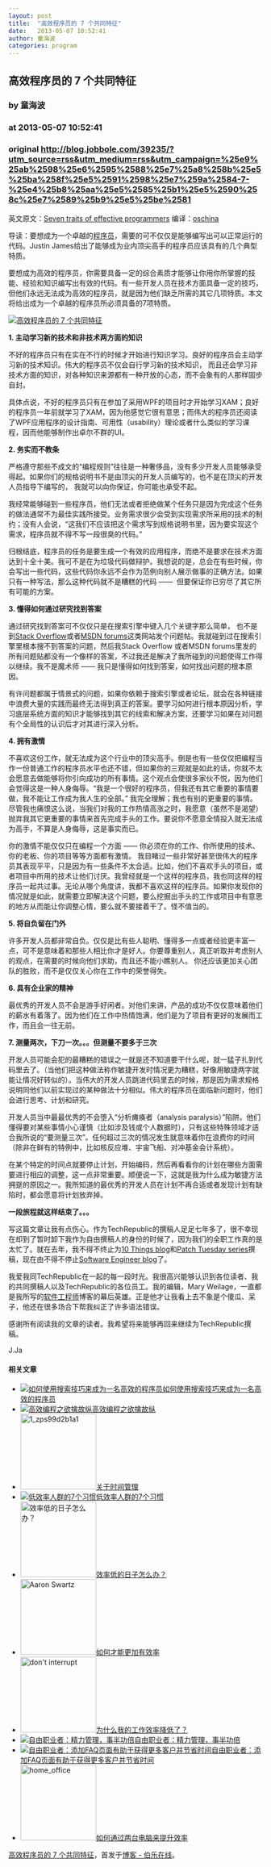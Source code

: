 ```yaml
---
layout: post
title:  "高效程序员的 7 个共同特征"
date:   2013-05-07 10:52:41
author: 童海波
categories: program
---
```


## 高效程序员的 7 个共同特征
### by 童海波
### at 2013-05-07 10:52:41
### original <http://blog.jobbole.com/39235/?utm_source=rss&utm_medium=rss&utm_campaign=%25e9%25ab%2598%25e6%2595%2588%25e7%25a8%258b%25e5%25ba%258f%25e5%2591%2598%25e7%259a%2584-7-%25e4%25b8%25aa%25e5%2585%25b1%25e5%2590%258c%25e7%2589%25b9%25e5%25be%2581>

<p>英文原文：<a href="http://www.techrepublic.com/blog/programming-and-development/seven-traits-of-effective-programmers/6750">Seven traits of effective programmers</a> 编译：<a href="http://www.oschina.net/translate/seven-traits-of-effective-programmers">oschina</a></p>
<p>导读：要想成为一个卓越的<span><a href="http://blog.jobbole.com/821/" title="程序员的本质">程序员</a></span>，需要的可不仅仅是能够编写出可以正常运行的代码。Justin James给出了能够成为业内顶尖高手的程序员应该具有的几个典型特质。</p>
<p>要想成为高效的程序员，你需要具备一定的综合素质才能够让你用你所掌握的技能、经验和知识编写出有效的代码。有一些开发人员在技术方面具备一定的技巧，但他们永远无法成为高效的程序员，就是因为他们缺乏所需的其它几项特质。本文将给出成为一个卓越的程序员所必须具备的7项特质。</p>
<p><a href="http://blog.jobbole.com/wp-content/uploads/2013/05/070649_9zsj_12.jpg" rel="lightbox[39235]" title="高效程序员的 7 个共同特征"><img title="高效程序员的 7 个共同特征" src="http://blog.jobbole.com/wp-content/uploads/2013/05/070649_9zsj_12.jpg" alt="高效程序员的 7 个共同特征"></a></p>
<p><strong>1. 主动学习新的技术和非技术两方面的知识</strong></p>
<p>不好的程序员只有在实在不行的时候才开始进行知识学习。良好的程序员会主动学习新的技术知识。伟大的程序员不仅会自行学习新的技术知识， 而且还会学习非技术方面的知识，对各种知识来源都有一种开放的心态，而不会象有的人那样固步自封。</p>
<p>具体点说，不好的程序员只有在参加了采用WPF的项目时才开始学习XAM；良好的程序员一年前就学习了XAM，因为他感觉它很有意思；而伟大的程序员还阅读了WPF应用程序的设计指南、可用性（usability）理论或者什么类似的学习课程，因而他能够制作出卓尔不群的UI。</p>
<p><strong>2. 务实而不教条</strong></p>
<p>严格遵守那些不成文的“编程规则”往往是一种奢侈品，没有多少开发人员能够承受得起。如果你们的规格说明书不是由顶尖的开发人员编写的，也不是在顶尖的开发人员指导下编写的， 我就可以向你保证，你可能也承受不起。</p>
<p>我经常能够碰到一些程序员，他们无法或者拒绝做某个任务只是因为完成这个任务的做法通常不为最佳实践所接受。业务需求很少会受到实现需求所采用的技术的制约；没有人会说，“这我们不应该把这个需求写到规格说明书里，因为要实现这个需求，程序员就不得不写一段很臭的代码。”</p>
<p>归根结底，程序员的任务是要生成一个有效的应用程序，而绝不是要求在技术方面达到十全十美。我可不是在为垃圾代码做辩护。我想说的是，总会在有些时候，你会写出一些代码，这些代码你永远不会作为范例向别人展示做事的正确方法。如果只有一种写法，那么这种代码就不是糟糕的代码 ——  但要保证你已穷尽了其它所有可能的方案。</p>
<p><strong>3. 懂得如何通过研究找到答案</strong></p>
<p>通过研究找到答案可不仅仅只是在搜索引擎中键入几个关键字那么简单， 也不是到<a href="http://stackoverflow.com/" rel="nofollow">Stack Overflow</a>或者<a href="http://social.msdn.microsoft.com/Forums/en-US/categories" rel="nofollow">MSDN forums</a>这类网站发个问题帖。我就碰到过在搜索引擎里根本搜不到答案的问题，然后我Stack Overflow 或者MSDN forums里发的所有问题贴都没有一个像样的答案，不过我还是解决了我所碰到的问题使得工作得以继续。我不是魔术师 —— 我只是懂得如何找到答案，如何找出问题的根本原因。</p>
<p>有许问题都属于情景式的问题，如果你依赖于搜索引擎或者论坛，就会在各种链接中浪费大量的实践而最终无法得到真正的答案。要学习如何进行根本原因分析，学习底层系统方面的知识才能够找到其它的线索和解决方案，还要学习如果在对问题有个全局性的认识后才对其进行深入分析。</p>
<p><strong>4. 拥有激情</strong></p>
<p>不喜欢这份工作，就无法成为这个行业中的顶尖高手。倒是也有一些仅仅把编程当作一份普通工作的程序员水平也还不错，但如果你的三观就是如此的话，你就不太会愿意去做能够将你引向成功的所有事情。这个观点会使很多家伙不悦，因为他们会觉得这是一种人身侮辱。“我是一个很好的程序员，但我还有其它重要的事情要做，我不能让工作成为我人生的全部。” 我完全理解；我也有别的更重要的事情。尽管我也痛恨这么说，当我们对我的工作热情高涨之时，我愿意（虽然不是渴望）抛弃我其它更重要的事情来首先完成手头的工作。要说你不愿意全情投入就无法成为高手，不算是人身侮辱，这是事实而已。</p>
<p>你的激情不能仅仅只在编程一个方面 —— 你必须在你的工作、你所使用的技术、你的老板、你的项目等等方面都有激情。 我目睹过一些非常好甚至很伟大的程序员其表现平平，只是因为有一些条件不太合适。比如，他们不喜欢手头的项目，或者项目中所用的技术让他们讨厌。我曾经就是一个这样的程序员，我也同这样的程序员一起共过事。无论从哪个角度讲，我都不喜欢这样的程序员。如果你发现你的情况就是如此，就需要立即解决这个问题，要么挖掘出手头的工作或项目中有意思的地方从而能让你调整心情，要么就不要接着干了。怪不值当的。</p>
<p><strong>5. 将自负留在门外</strong></p>
<p>许多开发人员都非常自负。仅仅是比有些人聪明、懂得多一点或者经验更丰富一点，可不是意味着和那些人相比你才是好人。你要尊重别人，真正听取并考虑别人的观点，在需要的时候向他们求助，而且还不能小瞧别人。 你还应该更加关心团队的胜败，而不是仅仅关心你在工作中的荣誉得失。</p>
<p><strong>6. 具有企业家的精神</strong></p>
<p>最优秀的开发人员不会是游手好闲者。对他们来讲，产品的成功不仅仅意味着他们的薪水有着落了。因为他们在工作中热情饱满，他们是为了项目有更好的发展而工作，而且会一往无前。</p>
<p><strong>7. 测量两次，下刀一次。。。但测量不要多于三次</strong></p>
<p>开发人员可能会犯的最糟糕的错误之一就是还不知道要干什么呢，就一猛子扎到代码里去了。（当他们把这种做法称作敏捷开发时情况更为糟糕，好像用敏捷两字就能让情况好转似的）。当伟大的开发人员跳进代码里去的时候，那是因为需求规格说明同他们以前实现过的某种做法十分相似。伟大的程序员在面临新问题时，他们会进行思考、计划和研究。</p>
<p>开发人员当中最最优秀的不会堕入“分析瘫痪者（analysis paralysis）”陷阱。他们懂得要对某些事情小心谨慎（比如涉及钱或个人数据时），只有这些特殊领域才适合我所说的“要测量三次”。任何超过三次的情况发生就意味着你在浪费你的时间（除非在鲜有的特例中，比如核反应堆、宇宙飞船、对冲基金会计系统）。</p>
<p>在某个特定的时间点就要停止计划，开始编码，然后再看看你的计划在哪些方面需要进行相应的调整，这一点非常重要。顺便说一下，这就是我为什么成为敏捷方法拥趸的原因之一。我所知道的最优秀的开发人员在计划不再合适或者发现计划有缺陷时，都会愿意将计划放弃掉。</p>
<p><strong>一段旅程就这样结束了。。。</strong></p>
<p>写这篇文章让我有点伤心。作为TechRepublic的撰稿人足足七年多了，很不幸现在却到了暂时卸下我作为自由撰稿人的身份的时候了，因为我们的全职工作真的是太忙了。就在去年，我不得不终止为<a href="http://www.techrepublic.com/blog/10things" rel="nofollow">10 Things blog</a>和<a href="http://www.techrepublic.com/patchtuesday" rel="nofollow">Patch Tuesday series</a>撰稿，现在由不得不停止<a href="http://www.techrepublic.com/blog/programming-and-development" rel="nofollow">Software Engineer blog</a>了。</p>
<p>我爱我同TechRepublic在一起的每一段时光。我很高兴能够认识到各位读者、我的共同撰稿人以及TechRepublic的各位员工。我的编辑，Mary Weilage，一直都是我所写的<span><a href="http://blog.jobbole.com/344/" title="明星软件工程师的10种特质">软件工程师</a></span>博客的幕后英雄。正是他才让我看上去不象是个傻瓜、呆子，他还在很多场合下帮我纠正了许多语法错误。</p>
<p>感谢所有阅读我的文章的读者。我希望将来能够再回来继续为TechRepublic撰稿。</p>
<p>J.Ja</p>
<h4>相关文章</h4>
<ul>
<li><a href="http://blog.jobbole.com/371/"><img src="http://blog.jobbole.com/wp-content/uploads/2013/02/knowledge-types-150x150.jpg" alt="如何使用搜索技巧来成为一名高效的程序员"></a><a href="http://blog.jobbole.com/371/">如何使用搜索技巧来成为一名高效的程序员</a></li>
<li><a href="http://blog.jobbole.com/385/"><img src="http://blog.jobbole.com/wp-content/plugins/wordpress-23-related-posts-plugin/static/thumbs/29.jpg" alt="高效编程之欲擒故纵"></a><a href="http://blog.jobbole.com/385/">高效编程之欲擒故纵</a></li>
<li><a href="http://blog.jobbole.com/36035/"><img width="150" height="150" src="http://blog.jobbole.com/wp-content/uploads/2013/03/1_zps99d2b1a1-150x150.jpg" alt="1_zps99d2b1a1"></a><a href="http://blog.jobbole.com/36035/">关于时间管理</a></li>
<li><a href="http://blog.jobbole.com/442/"><img src="http://blog.jobbole.com/wp-content/plugins/wordpress-23-related-posts-plugin/static/thumbs/11.jpg" alt="低效率人群的7个习惯"></a><a href="http://blog.jobbole.com/442/">低效率人群的7个习惯</a></li>
<li><a href="http://blog.jobbole.com/38757/"><img width="150" height="150" src="http://blog.jobbole.com/wp-content/uploads/2013/04/unproductive-days-chart-150x150.png" alt="效率低的日子怎么办？"></a><a href="http://blog.jobbole.com/38757/">效率低的日子怎么办？</a></li>
<li><a href="http://blog.jobbole.com/7002/"><img width="150" height="150" src="http://blog.jobbole.com/wp-content/uploads/2011/11/aaron-swartz-150x150.jpg" alt="Aaron Swartz"></a><a href="http://blog.jobbole.com/7002/">如何才能更加有效率</a></li>
<li><a href="http://blog.jobbole.com/38748/"><img width="150" height="150" src="http://blog.jobbole.com/wp-content/uploads/2013/04/dont-interrupt-150x150.jpg" alt="don&#39;t interrupt"></a><a href="http://blog.jobbole.com/38748/">为什么我的工作效率降低了？</a></li>
<li><a href="http://blog.jobbole.com/524/"><img src="http://blog.jobbole.com/wp-content/plugins/wordpress-23-related-posts-plugin/static/thumbs/23.jpg" alt="自由职业者：精力管理，事半功倍"></a><a href="http://blog.jobbole.com/524/">自由职业者：精力管理，事半功倍</a></li>
<li><a href="http://blog.jobbole.com/391/"><img src="http://blog.jobbole.com/wp-content/plugins/wordpress-23-related-posts-plugin/static/thumbs/3.jpg" alt="自由职业者：添加FAQ页面有助于获得更多客户并节省时间"></a><a href="http://blog.jobbole.com/391/">自由职业者：添加FAQ页面有助于获得更多客户并节省时间</a></li>
<li><a href="http://blog.jobbole.com/35545/"><img width="150" height="150" src="http://blog.jobbole.com/wp-content/uploads/2013/03/home_office-150x150.jpg" alt="home_office"></a><a href="http://blog.jobbole.com/35545/">如何通过两台电脑来提升效率</a></li>
</ul>
<p><a href="http://blog.jobbole.com/39235/">高效程序员的 7 个共同特征</a>，首发于<a href="http://blog.jobbole.com">博客 - 伯乐在线</a>。</p>